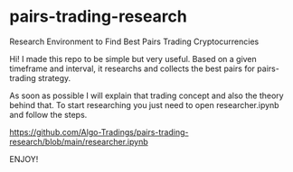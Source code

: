 # pairs-trading-research
 Research Environment to Find Best Pairs Trading Cryptocurrencies

Hi! 
I made this repo to be simple but very useful.
Based on a given timeframe and interval, it researchs and collects the best pairs for pairs-trading strategy.

As soon as possible I will explain that trading concept and also the theory behind that.
To start researching you just need to open researcher.ipynb and follow the steps.

https://github.com/Algo-Tradings/pairs-trading-research/blob/main/researcher.ipynb

ENJOY!
